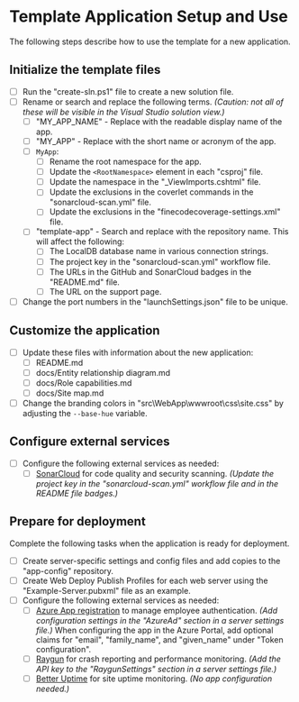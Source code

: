 # Template Application Setup and Use

The following steps describe how to use the template for a new application.

## Initialize the template files

* [ ] Run the "create-sln.ps1" file to create a new solution file.
* [ ] Rename or search and replace the following terms. *(Caution: not all of these will be visible in the Visual Studio solution view.)*
    - [ ] "MY_APP_NAME" - Replace with the readable display name of the app.
    - [ ] "MY_APP" - Replace with the short name or acronym of the app.
    - [ ] `MyApp`:
        - [ ] Rename the root namespace for the app.
        - [ ] Update the `<RootNamespace>` element in each "csproj" file.
        - [ ] Update the namespace in the "_ViewImports.cshtml" file.
        - [ ] Update the exclusions in the coverlet commands in the "sonarcloud-scan.yml" file.
        - [ ] Update the exclusions in the "finecodecoverage-settings.xml" file.
    - [ ] "template-app" - Search and replace with the repository name. This will affect the following:
        - [ ] The LocalDB database name in various connection strings.
        - [ ] The project key in the "sonarcloud-scan.yml" workflow file.
        - [ ] The URLs in the GitHub and SonarCloud badges in the "README.md" file.
        - [ ] The URL on the support page.
* [ ] Change the port numbers in the "launchSettings.json" file to be unique.

## Customize the application

* [ ] Update these files with information about the new application:
    * [ ] README.md
    * [ ] docs/Entity relationship diagram.md
    * [ ] docs/Role capabilities.md
    * [ ] docs/Site map.md
* [ ] Change the branding colors in "src\WebApp\wwwroot\css\site.css" by adjusting the `--base-hue` variable.

## Configure external services

* [ ] Configure the following external services as needed:
    - [ ] [SonarCloud](https://sonarcloud.io/projects) for code quality and security scanning. *(Update the project key in the "sonarcloud-scan.yml" workflow file and in the README file badges.)*

## Prepare for deployment

Complete the following tasks when the application is ready for deployment.

* [ ] Create server-specific settings and config files and add copies to the "app-config" repository.
* [ ] Create Web Deploy Publish Profiles for each web server using the "Example-Server.pubxml" file as an example.
* [ ] Configure the following external services as needed:
    - [ ] [Azure App registration](https://portal.azure.com/#view/Microsoft_AAD_RegisteredApps/ApplicationsListBlade) to manage employee authentication. *(Add configuration settings in the "AzureAd" section in a server settings file.)*
      When configuring the app in the Azure Portal, add optional claims for "email", "family_name", and "given_name" under "Token configuration".
    - [ ] [Raygun](https://app.raygun.com/) for crash reporting and performance monitoring. *(Add the API key to the "RaygunSettings" section in a server settings file.)*
    - [ ] [Better Uptime](https://betterstack.com/better-uptime) for site uptime monitoring. *(No app configuration needed.)*
